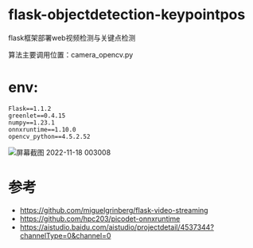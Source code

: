 # flask-objectdetection-keypointpos
flask框架部署web视频检测与关键点检测

算法主要调用位置：camera_opencv.py

# env:
```
Flask==1.1.2
greenlet==0.4.15
numpy==1.23.1
onnxruntime==1.10.0
opencv_python==4.5.2.52

```

![屏幕截图 2022-11-18 003008](https://user-images.githubusercontent.com/36963108/202504214-5abb84ed-5d4f-48b8-a5f4-56030e1359b0.png)



# 参考

- https://github.com/miguelgrinberg/flask-video-streaming
- https://github.com/hpc203/picodet-onnxruntime
- https://aistudio.baidu.com/aistudio/projectdetail/4537344?channelType=0&channel=0
